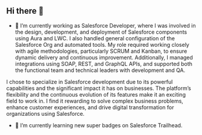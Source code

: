 ## Hi there 👋
- 🔭 I’m currently working as Salesforce Developer, where I was involved in the design, development, and deployment of Salesforce components using Aura and LWC. I also handled general configuration of the Salesforce Org and automated tools. My role required working closely with agile methodologies, particularly SCRUM and Kanban, to ensure dynamic delivery and continuous improvement. Additionally, I managed integrations using SOAP, REST, and GraphQL APIs, and supported both the functional team and technical leaders with development and QA.

I chose to specialize in Salesforce development due to its powerful capabilities and the significant impact it has on businesses. The platform’s flexibility and the continuous evolution of its features make it an exciting field to work in. I find it rewarding to solve complex business problems, enhance customer experiences, and drive digital transformation for organizations using Salesforce.

- 🌱 I’m currently learning new super badges on Salesforce Trailhead.
 
<!--
**hS0ares/hs0ares** is a ✨ _special_ ✨ repository because its `README.md` (this file) appears on your GitHub profile.

Here are some ideas to get you started:

- 👯 I’m looking to collaborate on ...
- 🤔 I’m looking for help with ...
- 💬 Ask me about ...
- 📫 How to reach me: ...
- 😄 Pronouns: ...
- ⚡ Fun fact: ...
-->
